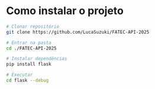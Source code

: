 <h1>Como instalar o projeto</h1>
<p>

```bash
# Clonar repositório
git clone https://github.com/LucaSuzuki/FATEC-API-2025

# Entrar na pasta
cd ./FATEC-API-2025

# Instalar dependências
pip install flask

# Executar
cd flask --debug
```
</p>
